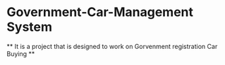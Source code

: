 # Government-Car-Management System
** It is a project that is designed to work on Gorvenment registration Car Buying **
